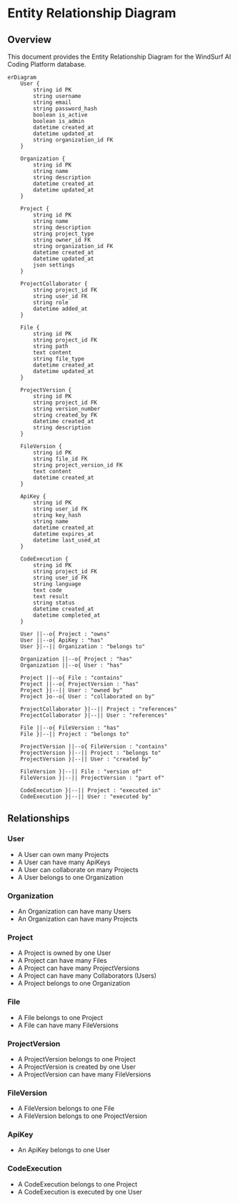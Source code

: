 # Entity Relationship Diagram

## Overview

This document provides the Entity Relationship Diagram for the WindSurf AI Coding Platform database.

```mermaid
erDiagram
    User {
        string id PK
        string username
        string email
        string password_hash
        boolean is_active
        boolean is_admin
        datetime created_at
        datetime updated_at
        string organization_id FK
    }
    
    Organization {
        string id PK
        string name
        string description
        datetime created_at
        datetime updated_at
    }
    
    Project {
        string id PK
        string name
        string description
        string project_type
        string owner_id FK
        string organization_id FK
        datetime created_at
        datetime updated_at
        json settings
    }
    
    ProjectCollaborator {
        string project_id FK
        string user_id FK
        string role
        datetime added_at
    }
    
    File {
        string id PK
        string project_id FK
        string path
        text content
        string file_type
        datetime created_at
        datetime updated_at
    }
    
    ProjectVersion {
        string id PK
        string project_id FK
        string version_number
        string created_by FK
        datetime created_at
        string description
    }
    
    FileVersion {
        string id PK
        string file_id FK
        string project_version_id FK
        text content
        datetime created_at
    }
    
    ApiKey {
        string id PK
        string user_id FK
        string key_hash
        string name
        datetime created_at
        datetime expires_at
        datetime last_used_at
    }
    
    CodeExecution {
        string id PK
        string project_id FK
        string user_id FK
        string language
        text code
        text result
        string status
        datetime created_at
        datetime completed_at
    }
    
    User ||--o{ Project : "owns"
    User ||--o{ ApiKey : "has"
    User }|--|| Organization : "belongs to"
    
    Organization ||--o{ Project : "has"
    Organization ||--o{ User : "has"
    
    Project ||--o{ File : "contains"
    Project ||--o{ ProjectVersion : "has"
    Project }|--|| User : "owned by"
    Project }o--o{ User : "collaborated on by"
    
    ProjectCollaborator }|--|| Project : "references"
    ProjectCollaborator }|--|| User : "references"
    
    File ||--o{ FileVersion : "has"
    File }|--|| Project : "belongs to"
    
    ProjectVersion ||--o{ FileVersion : "contains"
    ProjectVersion }|--|| Project : "belongs to"
    ProjectVersion }|--|| User : "created by"
    
    FileVersion }|--|| File : "version of"
    FileVersion }|--|| ProjectVersion : "part of"
    
    CodeExecution }|--|| Project : "executed in"
    CodeExecution }|--|| User : "executed by"
```

## Relationships

### User
- A User can own many Projects
- A User can have many ApiKeys
- A User can collaborate on many Projects
- A User belongs to one Organization

### Organization
- An Organization can have many Users
- An Organization can have many Projects

### Project
- A Project is owned by one User
- A Project can have many Files
- A Project can have many ProjectVersions
- A Project can have many Collaborators (Users)
- A Project belongs to one Organization

### File
- A File belongs to one Project
- A File can have many FileVersions

### ProjectVersion
- A ProjectVersion belongs to one Project
- A ProjectVersion is created by one User
- A ProjectVersion can have many FileVersions

### FileVersion
- A FileVersion belongs to one File
- A FileVersion belongs to one ProjectVersion

### ApiKey
- An ApiKey belongs to one User

### CodeExecution
- A CodeExecution belongs to one Project
- A CodeExecution is executed by one User
